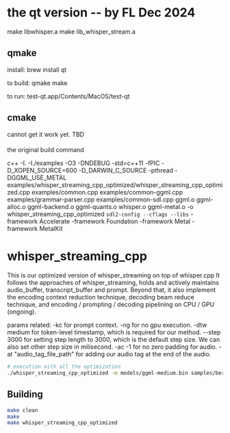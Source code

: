 # the qt version -- by FL Dec 2024


make libwhisper.a
make lib_whisper_stream.a

## qmake
install: 
brew install qt

to build: 
qmake 
make

to run: 
test-qt.app/Contents/MacOS/test-qt

## cmake 
cannot get it work yet. TBD

####
the original build command

c++ -I. -I./examples -O3 -DNDEBUG -std=c++11 -fPIC -D_XOPEN_SOURCE=600 -D_DARWIN_C_SOURCE -pthread -DGGML_USE_METAL examples/whisper_streaming_cpp_optimized/whisper_streaming_cpp_optimized.cpp examples/common.cpp examples/common-ggml.cpp examples/grammar-parser.cpp examples/common-sdl.cpp ggml.o ggml-alloc.o ggml-backend.o ggml-quants.o whisper.o ggml-metal.o -o whisper_streaming_cpp_optimized `sdl2-config --cflags --libs`  -framework Accelerate -framework Foundation -framework Metal -framework MetalKit

# whisper_streaming_cpp

This is our optimized version of whisper_streaming on top of whisper.cpp
It follows the approaches of whisper_streaming, holds and actively maintains audio_buffer, transcript_buffer and prompt.
Beyond that, it also implement the encoding context reduction technique, decoding beam reduce technique, and encoding / prompting / decoding pipelining on CPU / GPU (ongoing).

params related:
-kc for prompt context.
-ng for no gpu execution.
-dtw medium for token-level timestamp, which is required for our method.
--step 3000 for setting step length to 3000, which is the default step size. We can also set other step size in milisecond.
-ac -1 for no zero padding for audio.
-at "audio_tag_file_path" for adding our audio tag at the end of the audio.

```bash
# execution with all the optimization
./whisper_streaming_cpp_optimized -m models/ggml-medium.bin samples/bernie4min.wav -ac -1 -at "audio_tag_file_path" -kc -dtw medium --step 3000 > streaming_log.log 2>&1
```

## Building

```bash
make clean
make
make whisper_streaming_cpp_optimized
```


